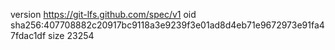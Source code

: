 version https://git-lfs.github.com/spec/v1
oid sha256:407708882c20917bc9118a3e9239f3e01ad8d4eb71e9672973e91fa47fdac1df
size 23254
